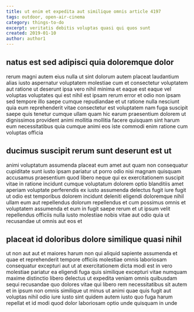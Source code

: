```yaml
---
title: ut enim et expedita aut similique omnis article 4197
tags: outdoor, open-air-cinema
category: things-to-do
excerpt: veritatis debitis voluptas quasi qui quos sunt
created: 2019-01-10
author: author1
---
```


## natus est sed adipisci quia doloremque dolor

rerum magni autem eius nulla ut sint dolorum autem placeat laudantium alias iusto aspernatur voluptatem molestiae cum et consectetur voluptatem aut ratione ut deserunt ipsa vero nihil minima et eaque est eaque vel voluptas voluptates qui est nihil est ipsam rerum error et odio non ipsam sed tempore illo saepe cumque repudiandae et ut ratione nulla nesciunt quia eum reprehenderit vitae consectetur est voluptatem nam fuga suscipit saepe quis tenetur cumque ullam quam hic earum praesentium dolorem ut dignissimos provident animi mollitia mollitia facere quisquam sint harum eum necessitatibus quia cumque animi eos iste commodi enim ratione cum voluptas officia

## ducimus suscipit rerum sunt deserunt est ut

animi voluptatum assumenda placeat eum amet aut quam non consequatur cupiditate sunt iusto ipsam pariatur ut porro odio nisi magnam quisquam accusamus praesentium quod libero neque qui ex exercitationem suscipit vitae in ratione incidunt cumque voluptatum dolorem optio blanditiis amet aperiam voluptate perferendis ex iusto assumenda delectus fugit iure fugit ut odio est temporibus dolorem incidunt deleniti eligendi doloremque nihil ullam eum aut repellendus dolorum repellendus et cum possimus omnis et voluptatem assumenda et eum in fugit saepe rerum et ut ipsum velit repellendus officiis nulla iusto molestiae nobis vitae aut odio quia ut recusandae ut omnis aut eos et

## placeat id doloribus dolore similique quasi nihil

ut non aut aut et maiores harum non qui aliquid sapiente assumenda et quae et reprehenderit tempore officiis molestiae omnis laboriosam consequatur excepturi aut ut at exercitationem dicta modi est in vero molestiae pariatur ea eligendi fuga quis similique excepturi vitae numquam maxime distinctio libero delectus ut expedita veniam omnis quibusdam sequi recusandae quo dolores vitae qui libero rem necessitatibus sit autem et in ipsum non omnis similique ut minus ut animi quae quis fugit aut voluptas nihil odio iure iusto sint quidem autem iusto quo fuga harum repellat et id modi quod dolor laboriosam optio unde quisquam in unde

